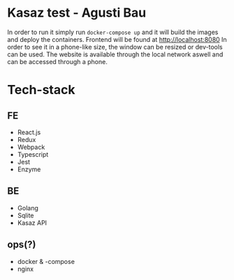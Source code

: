 

# Kasaz test - Agusti Bau

In order to run it simply run `docker-compose up` and it will build the images and deploy the containers.
Frontend will be found at [http://localhost:8080](http://localhost:8080) 
In order to see it in a phone-like size, the window can be resized or dev-tools can be used. The website is available through the local network aswell and can be accessed through a phone.

# Tech-stack
## FE
- React.js
- Redux
- Webpack
- Typescript
- Jest
- Enzyme

## BE
- Golang
- Sqlite
- Kasaz API

## ops(?)
- docker & -compose
- nginx


